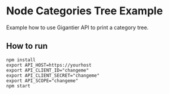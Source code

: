 # Node Categories Tree Example

Example how to use Gigantier API to print a category tree.

## How to run

```shell
npm install
export API_HOST=https://yourhost
export API_CLIENT_ID="changeme"
export API_CLIENT_SECRET="changeme"
export API_SCOPE="changeme"
npm start
```